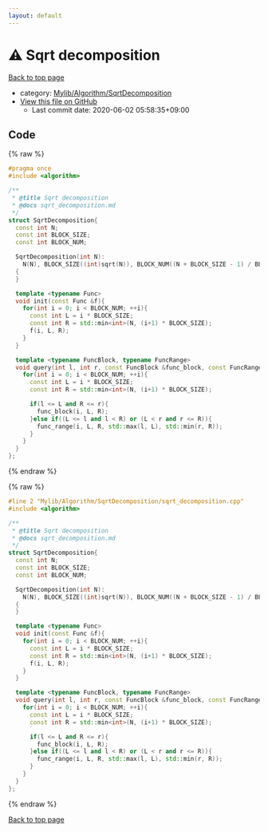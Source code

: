 ```yaml
---
layout: default
---
```


<!-- mathjax config similar to math.stackexchange -->
<script type="text/javascript" async
  src="https://cdnjs.cloudflare.com/ajax/libs/mathjax/2.7.5/MathJax.js?config=TeX-MML-AM_CHTML">
</script>
<script type="text/x-mathjax-config">
  MathJax.Hub.Config({
    TeX: { equationNumbers: { autoNumber: "AMS" }},
    tex2jax: {
      inlineMath: [ ['$','$'] ],
      processEscapes: true
    },
    "HTML-CSS": { matchFontHeight: false },
    displayAlign: "left",
    displayIndent: "2em"
  });
</script>

<script type="text/javascript" src="https://cdnjs.cloudflare.com/ajax/libs/jquery/3.4.1/jquery.min.js"></script>
<script src="https://cdn.jsdelivr.net/npm/jquery-balloon-js@1.1.2/jquery.balloon.min.js" integrity="sha256-ZEYs9VrgAeNuPvs15E39OsyOJaIkXEEt10fzxJ20+2I=" crossorigin="anonymous"></script>
<script type="text/javascript" src="../../../../assets/js/copy-button.js"></script>
<link rel="stylesheet" href="../../../../assets/css/copy-button.css" />


# :warning: Sqrt decomposition

<a href="../../../../index.html">Back to top page</a>

* category: <a href="../../../../index.html#c78b3868045887a7ae97845e4050078a">Mylib/Algorithm/SqrtDecomposition</a>
* <a href="{{ site.github.repository_url }}/blob/master/Mylib/Algorithm/SqrtDecomposition/sqrt_decomposition.cpp">View this file on GitHub</a>
    - Last commit date: 2020-06-02 05:58:35+09:00




## Code

<a id="unbundled"></a>
{% raw %}
```cpp
#pragma once
#include <algorithm>

/**
 * @title Sqrt decomposition
 * @docs sqrt_decomposition.md
 */
struct SqrtDecomposition{
  const int N;
  const int BLOCK_SIZE;
  const int BLOCK_NUM;

  SqrtDecomposition(int N):
    N(N), BLOCK_SIZE((int)sqrt(N)), BLOCK_NUM((N + BLOCK_SIZE - 1) / BLOCK_SIZE)
  {
  }

  template <typename Func>
  void init(const Func &f){
    for(int i = 0; i < BLOCK_NUM; ++i){
      const int L = i * BLOCK_SIZE;
      const int R = std::min<int>(N, (i+1) * BLOCK_SIZE);
      f(i, L, R);
    }
  }

  template <typename FuncBlock, typename FuncRange>
  void query(int l, int r, const FuncBlock &func_block, const FuncRange &func_range){ // [l, r)
    for(int i = 0; i < BLOCK_NUM; ++i){
      const int L = i * BLOCK_SIZE;
      const int R = std::min<int>(N, (i+1) * BLOCK_SIZE);

      if(l <= L and R <= r){
        func_block(i, L, R);
      }else if((L <= l and l < R) or (L < r and r <= R)){
        func_range(i, L, R, std::max(l, L), std::min(r, R));
      }
    }
  }
};

```
{% endraw %}

<a id="bundled"></a>
{% raw %}
```cpp
#line 2 "Mylib/Algorithm/SqrtDecomposition/sqrt_decomposition.cpp"
#include <algorithm>

/**
 * @title Sqrt decomposition
 * @docs sqrt_decomposition.md
 */
struct SqrtDecomposition{
  const int N;
  const int BLOCK_SIZE;
  const int BLOCK_NUM;

  SqrtDecomposition(int N):
    N(N), BLOCK_SIZE((int)sqrt(N)), BLOCK_NUM((N + BLOCK_SIZE - 1) / BLOCK_SIZE)
  {
  }

  template <typename Func>
  void init(const Func &f){
    for(int i = 0; i < BLOCK_NUM; ++i){
      const int L = i * BLOCK_SIZE;
      const int R = std::min<int>(N, (i+1) * BLOCK_SIZE);
      f(i, L, R);
    }
  }

  template <typename FuncBlock, typename FuncRange>
  void query(int l, int r, const FuncBlock &func_block, const FuncRange &func_range){ // [l, r)
    for(int i = 0; i < BLOCK_NUM; ++i){
      const int L = i * BLOCK_SIZE;
      const int R = std::min<int>(N, (i+1) * BLOCK_SIZE);

      if(l <= L and R <= r){
        func_block(i, L, R);
      }else if((L <= l and l < R) or (L < r and r <= R)){
        func_range(i, L, R, std::max(l, L), std::min(r, R));
      }
    }
  }
};

```
{% endraw %}

<a href="../../../../index.html">Back to top page</a>

